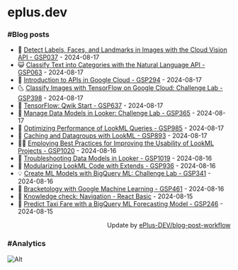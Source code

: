 # eplus.dev

### #Blog posts

<!-- BLOG-POST-LIST:START -->
 - 🧰 [Detect Labels, Faces, and Landmarks in Images with the Cloud Vision API - GSP037](https://eplus.dev/detect-labels-faces-and-landmarks-in-images-with-the-cloud-vision-api-gsp037) - 2024-08-17
 - 😺 [Classify Text into Categories with the Natural Language API - GSP063](https://eplus.dev/classify-text-into-categories-with-the-natural-language-api-gsp063) - 2024-08-17
 - 🗽 [Introduction to APIs in Google Cloud - GSP294](https://eplus.dev/introduction-to-apis-in-google-cloud-gsp294) - 2024-08-17
 - 🌜 [Classify Images with TensorFlow on Google Cloud: Challenge Lab - GSP398](https://eplus.dev/classify-images-with-tensorflow-on-google-cloud-challenge-lab-gsp398) - 2024-08-17
 - 📝 [TensorFlow: Qwik Start - GSP637](https://eplus.dev/tensorflow-qwik-start-gsp637) - 2024-08-17
 - 🚀 [Manage Data Models in Looker: Challenge Lab - GSP365](https://eplus.dev/manage-data-models-in-looker-challenge-lab-gsp365) - 2024-08-17
 - 💼 [Optimizing Performance of LookML Queries - GSP985](https://eplus.dev/optimizing-performance-of-lookml-queries-gsp985) - 2024-08-17
 - 🦣 [Caching and Datagroups with LookML - GSP893](https://eplus.dev/caching-and-datagroups-with-lookml-gsp893) - 2024-08-17
 - 👨‍🏫 [Employing Best Practices for Improving the Usability of LookML Projects - GSP1020](https://eplus.dev/employing-best-practices-for-improving-the-usability-of-lookml-projects-gsp1020) - 2024-08-16
 - 🔭 [Troubleshooting Data Models in Looker - GSP1019](https://eplus.dev/troubleshooting-data-models-in-looker-gsp1019) - 2024-08-16
 - 🤡 [Modularizing LookML Code with Extends - GSP936](https://eplus.dev/modularizing-lookml-code-with-extends-gsp936) - 2024-08-16
 - 💡 [Create ML Models with BigQuery ML: Challenge Lab - GSP341](https://eplus.dev/create-ml-models-with-bigquery-ml-challenge-lab-gsp341) - 2024-08-16
 - 🦣 [Bracketology with Google Machine Learning - GSP461](https://eplus.dev/bracketology-with-google-machine-learning-gsp461) - 2024-08-16
 - 💪 [Knowledge check: Navigation - React Basic](https://eplus.dev/knowledge-check-navigation-react-basic) - 2024-08-15
 - 🤡 [Predict Taxi Fare with a BigQuery ML Forecasting Model - GSP246](https://eplus.dev/predict-taxi-fare-with-a-bigquery-ml-forecasting-model-gsp246) - 2024-08-15<!-- BLOG-POST-LIST:END -->

<div align="right">
  Update by <a target="_blank"
    href="https://github.com/ePlus-DEV/blog-post-workflow">ePlus-DEV/blog-post-workflow</a>
</div>

### #Analytics
![Alt](https://repobeats.axiom.co/api/embed/9990f7cddfbad8d834990b10ccad05f81ac1096f.svg "Repobeats analytics image")
